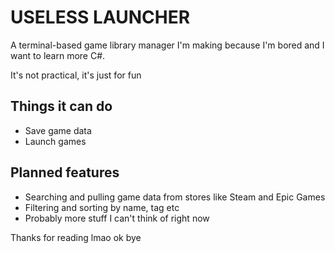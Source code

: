 # USELESS LAUNCHER

A terminal-based game library manager I'm making because I'm bored and I want to learn more C#.

It's not practical, it's just for fun

## Things it can do
- Save game data
- Launch games

## Planned features
- Searching and pulling game data from stores like Steam and Epic Games
- Filtering and sorting by name, tag etc
- Probably more stuff I can't think of right now

Thanks for reading lmao ok bye